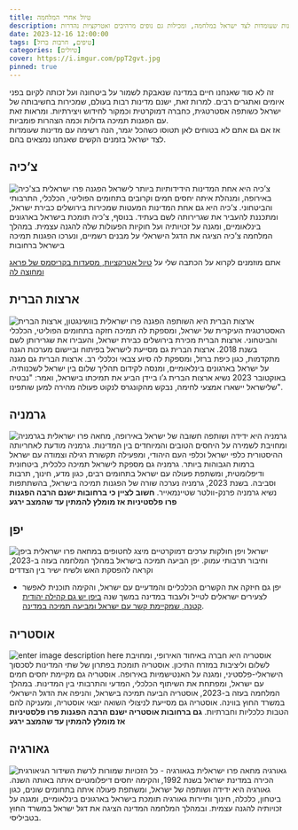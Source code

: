 ```yaml
---
title: טיול אחרי המלחמה
description: אנחנו יודעים עד כמה כולם רוצים לטוס,  ולכן הכנו לכם רשימה של מדינות שעומדות לצד ישראל במלחמה, ומכילות גם נופים מרהיבים ואטרקציות נהדרות.
date: 2023-12-16 12:00:00
tags: [טיפים, חרבות ברזל]
categories: [טיולים]
cover: https://i.imgur.com/ppT2gvt.jpg
pinned: true
---
```


זה לא סוד שאנחנו חיים במדינה שנאבקת לשמור על ביטחונה ועל זכותה לקיום בפני איומים ואתגרים רבים. למרות זאת, ישנם מדינות רבות בעולם, שמכירות בחשיבותה של ישראל כשותפה אסטרטגית, כחברה דמוקרטית וכמקור לחידוש ויצירתיות. ומראות זאת עם הפגנות תמיכה גדולות וכמה הצהרות פומביות.  
אז אם גם אתם לא בטוחים לאן תטוסו כשהכל יגמר, הנה רשימה עם מדינות שעומדות לצד ישראל בזמנים הקשים שאנחנו נמצאים בהם.

## צ’כיה
![הפגנה פרו ישראלית בצ'כיה](https://scontent.ftlv5-1.fna.fbcdn.net/v/t39.30808-6/398352170_895896375233100_495690350793596856_n.jpg?_nc_cat=101&ccb=1-7&_nc_sid=dd5e9f&_nc_ohc=I9bvcH4XSosAX9nFeb1&_nc_ht=scontent.ftlv5-1.fna&oh=00_AfAH5K9xFlQqvCop9oziOHtW3hl9Kns2yZYgoGRJMUiXXA&oe=65872D04)
צ’כיה היא אחת המדינות הידידותיות ביותר לישראל באירופה, ומנהלת איתה יחסים חמים וקרובים בתחומים הפוליטי, הכלכלי, התרבותי והביטחוני. צ’כיה היא גם אחת המדינות המעטות שמכירות בירושלים כבירת ישראל, ומתכננת להעביר את שגרירותה לשם בעתיד. בנוסף, צ’כיה תומכת בישראל בארגונים בינלאומיים, ומגנה על זכויותיה ועל חוקיות הפעולות שלה להגנה עצמית. במהלך המלחמה צ’כיה הציגה את הדגל הישראלי על מבנים רשמיים, ונערכו הפגנות תמיכה בישראל ברחובות

אתם מוזמנים לקרוא על הכתבה שלי על [טיול אטרקציות, מסעדות בקריסמס של פראג ומחוצה לה](https://kolha.top/travel/prauge/christmas)

## ארצות הברית
![הפגנה פרו ישראלית בוושינגטון, ארצות הברית](https://i.guim.co.uk/img/media/3acbfd4f3015cc087b1682576c51293ebd9cea7f/0_151_5472_3283/master/5472.jpg?width=620&dpr=2&s=none)
ארצות הברית היא השותפה האסטרטגית העיקרית של ישראל, ומספקת לה תמיכה חזקה בתחומים הפוליטי, הכלכלי והביטחוני. ארצות הברית מכירת בירושלים כבירת ישראל, והעבירו את שגרירותן לשם בשנת 2018. ארצות הברית גם מסייעת לישראל בפיתוח וביישום מערכות הגנה מתקדמות, כגון כיפת ברזל, ומספקת לה סיוע צבאי וכלכלי רב. ארצות הברית גם מגנה על ישראל בארגונים בינלאומיים, ומנסה לקידום תהליך שלום בין ישראל לשכנותיה. באוקטובר 2023 נשיא ארצות הברית ג’ו ביידן הביע את תמיכתו בישראל, ואמר: "נבטיח שלישראל יישארו אמצעי לחימה, נבקש מהקונגרס לנקוט פעולה מהירה למען שותפינו". 

## גרמניה
![מחאה פרו ישראלית בגרמניה](https://www.jewishexponent.com/wp-content/uploads/2023/10/10-22-23-germany-israel-rally-2048x1138-1.webp)
גרמניה היא ידידה ושותפה חשובה של ישראל באירופה, ומחויבת לשמירה על היחסים הטובים והמיוחדים בין המדינות. גרמניה מודעת לאחריותה ההיסטורית כלפי ישראל וכלפי העם היהודי, ומפעילה תקשורת רגילה וצמודה עם ישראל ברמות הגבוהות ביותר. גרמניה גם מספקת לישראל תמיכה כלכלית, ביטחונית ודיפלומטית, ומשתפת פעולה עם ישראל בתחומים רבים, כגון מדע, חינוך, תרבות וסביבה. בשנת 2023, גרמניה נערכה שורה של הפגנות תמיכה בישראל, בהשתתפות נשיא גרמניה פרנק-וולטר שטיינמאייר.
**חשוב לציין כי ברחובות ישנם הרבה הפגנות פרו פלסטיניות אז מומלץ להמתין עד שהמצב ירגע**

## יפן
![מיצג לחטופים במחאה פרו ישראלית ביפן](https://www.calcalist.co.il/picserver3/crop_images/2023/11/04/r1r0JAXm6/r1r0JAXm6_0_0_2048_1536_0_large.jpg)
ישראל ויפן חולקות ערכים דמוקרטיים וחיבור תרבותי עמוק. יפן הביעה תמיכה בישראל במהלך המלחמה בעזה ב-2023, וקראה להפסקת האש ולשיח ישיר בין הצדדים
- יפן גם חיזקה את הקשרים הכלכליים והמדעיים עם ישראל, והקימה תוכנית לאפשר לצעירים ישראלים לטייל ולעבוד במדינה במשך שנה
[ביפן יש גם קהילה יהודית קטנה, שמקיימת קשר עם ישראל ומביעה תמיכה במדינה](https://www.kikar.co.il/world-news/s41558).

## אוסטריה
![enter image description here](https://vinnews.com/wp-content/uploads/2023/11/F9-DMQ5W8AAOk9v.jpeg)
אוסטריה היא חברה באיחוד האירופי, ומחויבת לשלום וליציבות במזרח התיכון. אוסטריה תומכת בפתרון של שתי המדינות לסכסוך הישראלי-פלסטיני, ומגנה על האנטישמיות באירופה. אוסטריה גם מקיימת יחסים חמים עם ישראל, ומפתחת את השיתוף הכלכלי, המדעי והתרבותי בין המדינות. במהלך המלחמה בעזה ב-2023, אוסטריה הביעה תמיכה בישראל, והניפה את הדגל הישראלי במשרד החוץ בווינה. אוסטריה גם מסייעת לניצולי השואה יוצאי אוסטריה, ומעניקה להם הטבות כלכליות וחברתיות.
**גם ברחובות אוסטריה ישנם הרבה הפגנות פרו פלסטיניות אז מומלץ להמתין עד שהמצב ירגע**

## גאורגיה
![מחאה פרו ישראלית בגאורגיה - כל הזכויות שמורות לרשת השידור הגיאורגית](https://cdn.1tv.ge/lang/app/uploads/2023/10/1697124134-1697123346-%E1%83%90%E1%83%A5%E1%83%AA%E1%83%98%E1%83%90.jpg)
גאורגיה הכירה במדינת ישראל בשנת 1992, והקימה יחסים דיפלומטיים איתה באותה השנה. גאורגיה היא ידידה ושותפה של ישראל, ומשתפת פעולה איתה בתחומים שונים, כגון ביטחון, כלכלה, חינוך ותיירות גאורגיה תומכת בישראל בארגונים בינלאומיים, ומגנה על זכויותיה להגנה עצמית. ובמהלך המלחמה המדינה הציגה את דגל ישראל במשרד החוץ בטביליסי. 
